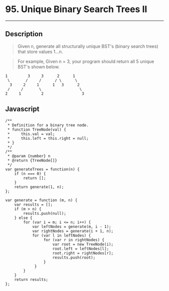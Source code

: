# 95. Unique Binary Search Trees II

---

## Description

> Given n, generate all structurally unique BST's (binary search trees) that store values 1...n.

> For example,
> Given n = 3, your program should return all 5 unique BST's shown below.

```
1         3     3      2      1
 \       /     /      / \      \
  3     2     1      1   3      2
 /     /       \                 \
2     1         2                 3
```

## Javascript


```
/**
 * Definition for a binary tree node.
 * function TreeNode(val) {
 *     this.val = val;
 *     this.left = this.right = null;
 * }
 */
/**
 * @param {number} n
 * @return {TreeNode[]}
 */
var generateTrees = function(n) {
    if (n === 0) {
        return [];
    }
    return generate(1, n);
};

var generate = function (m, n) {
    var results = [];
    if (m > n) {
        results.push(null);
    } else {
        for (var i = m; i <= n; i++) {
            var leftNodes = generate(m, i - 1);
            var rightNodes = generate(i + 1, n);
            for (var l in leftNodes) {
                 for (var r in rightNodes) {
                     var root = new TreeNode(i);
                     root.left = leftNodes[l];
                     root.right = rightNodes[r];
                     results.push(root);
                 }
             }
        }
    }
    return results;
};
```
